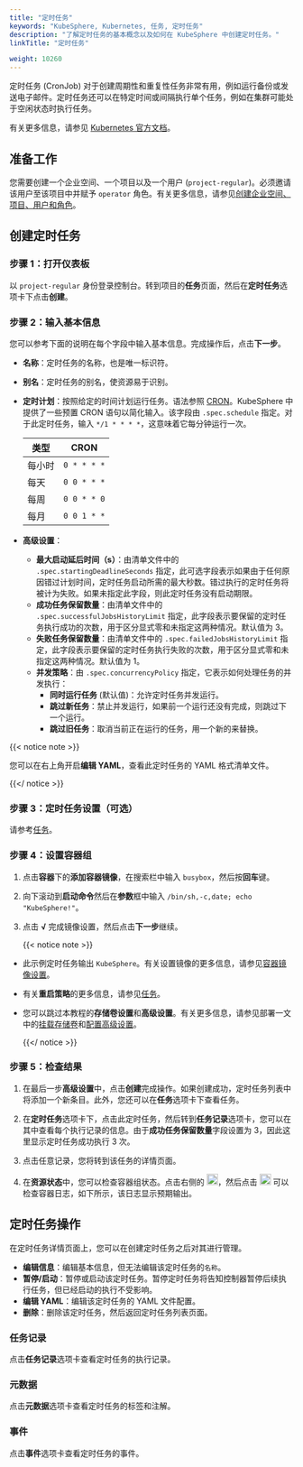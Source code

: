 ```yaml
---
title: "定时任务"
keywords: "KubeSphere, Kubernetes, 任务, 定时任务"
description: "了解定时任务的基本概念以及如何在 KubeSphere 中创建定时任务。"
linkTitle: "定时任务"

weight: 10260
---
```


定时任务 (CronJob) 对于创建周期性和重复性任务非常有用，例如运行备份或发送电子邮件。定时任务还可以在特定时间或间隔执行单个任务，例如在集群可能处于空闲状态时执行任务。

有关更多信息，请参见 [Kubernetes 官方文档](https://kubernetes.io/zh/docs/concepts/workloads/controllers/cron-jobs/)。

## 准备工作

您需要创建一个企业空间、一个项目以及一个用户 (`project-regular`)。必须邀请该用户至该项目中并赋予 `operator` 角色。有关更多信息，请参见[创建企业空间、项目、用户和角色](../../../quick-start/create-workspace-and-project/)。

## 创建定时任务

### 步骤 1：打开仪表板

以 `project-regular` 身份登录控制台。转到项目的**任务**页面，然后在**定时任务**选项卡下点击**创建**。

### 步骤 2：输入基本信息

您可以参考下面的说明在每个字段中输入基本信息。完成操作后，点击**下一步**。

- **名称**：定时任务的名称，也是唯一标识符。
- **别名**：定时任务的别名，使资源易于识别。
- **定时计划**：按照给定的时间计划运行任务。语法参照 [CRON](https://zh.wikipedia.org/wiki/Cron)。KubeSphere 中提供了一些预置 CRON 语句以简化输入。该字段由 `.spec.schedule` 指定。对于此定时任务，输入 `*/1 * * * *`，这意味着它每分钟运行一次。

  | 类型       | CRON        |
  | ----------- | ----------- |
  | 每小时  | `0 * * * *` |
  | 每天   | `0 0 * * *` |
  | 每周  | `0 0 * * 0` |
  | 每月 | `0 0 1 * *` |
  
- **高级设置**：
  
  - **最大启动延后时间（s）**：由清单文件中的 `.spec.startingDeadlineSeconds` 指定，此可选字段表示如果由于任何原因错过计划时间，定时任务启动所需的最大秒数。错过执行的定时任务将被计为失败。如果未指定此字段，则此定时任务没有启动期限。
  - **成功任务保留数量**：由清单文件中的 `.spec.successfulJobsHistoryLimit` 指定，此字段表示要保留的定时任务执行成功的次数，用于区分显式零和未指定这两种情况。默认值为 3。
  - **失败任务保留数量**：由清单文件中的 `.spec.failedJobsHistoryLimit` 指定，此字段表示要保留的定时任务执行失败的次数，用于区分显式零和未指定这两种情况。默认值为 1。
  - **并发策略**：由 `.spec.concurrencyPolicy` 指定，它表示如何处理任务的并发执行：
      - **同时运行任务** (默认值)：允许定时任务并发运行。
      - **跳过新任务**：禁止并发运行，如果前一个运行还没有完成，则跳过下一个运行。
      - **跳过旧任务**：取消当前正在运行的任务，用一个新的来替换。

{{< notice note >}}

您可以在右上角开启**编辑 YAML**，查看此定时任务的 YAML 格式清单文件。

{{</ notice >}}

### 步骤 3：定时任务设置（可选）

请参考[任务](../jobs/#步骤-3策略设置可选)。

### 步骤 4：设置容器组

1. 点击**容器**下的**添加容器镜像**，在搜索栏中输入 `busybox`，然后按**回车**键。

2. 向下滚动到**启动命令**然后在**参数**框中输入 `/bin/sh,-c,date; echo "KubeSphere!"`。

3. 点击 **√** 完成镜像设置，然后点击**下一步**继续。

    {{< notice note >}}

- 此示例定时任务输出 `KubeSphere`。有关设置镜像的更多信息，请参见[容器镜像设置](../container-image-settings/)。
- 有关**重启策略**的更多信息，请参见[任务](../jobs/#步骤-4设置镜像)。
- 您可以跳过本教程的**存储卷设置**和**高级设置**。有关更多信息，请参见部署一文中的[挂载存储卷](../deployments/#步骤-4挂载存储卷)和[配置高级设置](../deployments/#步骤-5配置高级设置)。

    {{</ notice >}}

### 步骤 5：检查结果

1. 在最后一步**高级设置**中，点击**创建**完成操作。如果创建成功，定时任务列表中将添加一个新条目。此外，您还可以在**任务**选项卡下查看任务。

2. 在**定时任务**选项卡下，点击此定时任务，然后转到**任务记录**选项卡，您可以在其中查看每个执行记录的信息。由于**成功任务保留数量**字段设置为 3，因此这里显示定时任务成功执行 3 次。

3. 点击任意记录，您将转到该任务的详情页面。

4. 在**资源状态**中，您可以检查容器组状态。点击右侧的 <img src="/images/docs/zh-cn/project-user-guide/application-workloads/cronjobs/down-arrow.png" width="20px" />，然后点击 <img src="/images/docs/zh-cn/project-user-guide/application-workloads/cronjobs/container-log-icon.png" width="20px" /> 可以检查容器日志，如下所示，该日志显示预期输出。

## 定时任务操作

在定时任务详情页面上，您可以在创建定时任务之后对其进行管理。

- **编辑信息**：编辑基本信息，但无法编辑该定时任务的`名称`。
- **暂停/启动**：暂停或启动该定时任务。暂停定时任务将告知控制器暂停后续执行任务，但已经启动的执行不受影响。
- **编辑 YAML**：编辑该定时任务的 YAML 文件配置。
- **删除**：删除该定时任务，然后返回定时任务列表页面。

### 任务记录

点击**任务记录**选项卡查看定时任务的执行记录。

### 元数据

点击**元数据**选项卡查看定时任务的标签和注解。

### 事件

点击**事件**选项卡查看定时任务的事件。
